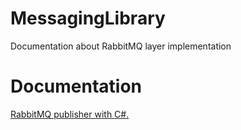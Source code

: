 # MessagingLibrary
Documentation about RabbitMQ layer implementation
# Documentation
<a href="https://wp.me/p7gdi6-1uc">RabbitMQ publisher with C#.</a><br/>